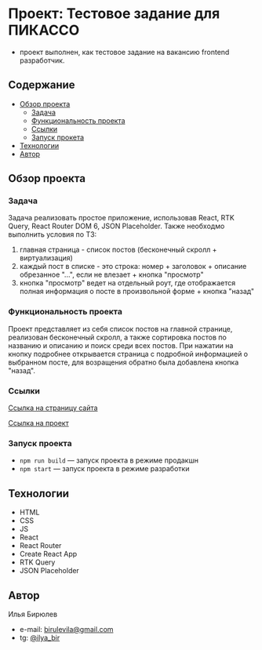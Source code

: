 # Проект: Тестовое задание для ПИКАССО

- проект выполнен, как тестовое задание на вакансию frontend разработчик. 

## Содержание

 - [Обзор проекта](#обзор-проекта)
    - [Задача](#задачи-и-цели-проекта)
    - [Функциональность проекта](#функциональность-проекта)
    - [Ссылки](#ссылки)
    - [Запуск прокета](#запуск-проекта)
 - [Технологии](#технологии)
 - [Автор](#автор)

## Обзор проекта

### Задача

Задача реализовать простое приложение, использовав React, RTK Query, React Router DOM 6, JSON Placeholder.
Также необходмо выполнить условия по ТЗ: 
1. главная страница - список постов (бесконечный скролл + виртуализация)
2. каждый пост в списке - это строка: номер + заголовок + описание обрезанное "...", если не влезает + кнопка "просмотр"
3. кнопка "просмотр" ведет на отдельный роут, где отображается полная информация о посте в произвольной форме + кнопка "назад"

### Функциональность проекта

Проект представляет из себя список постов на главной странице, реализован бесконечный скролл, а также сортировка постов по названию и описанию и поиск среди всех постов.
При нажатии на кнопку подробнее открывается страница с подробной информацией о выбранном посте, для возращения обратно была добавлена кнопка "назад". 

### Ссылки

[Ссылка на страницу сайта](https://ilyabiryulev.github.io/test-work-picasso/)

[Ссылка на проект](https://github.com/IlyaBiryulev/test-work-picasso)

### Запуск проекта

- `npm run build` — запуск проекта в режиме продакшн
- `npm start` — запуск проекта в режиме разработки

## Технологии

- HTML
- CSS
- JS
- React
- React Router
- Create React App
- RTK Query
- JSON Placeholder

## Автор

Илья Бирюлев

- e-mail: birulevila@gmail.com
- tg: [@ilya_bir](https://t.me/ilya_bir)
